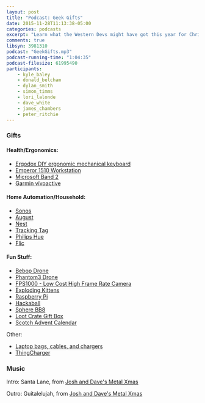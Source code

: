 ```yaml
---
layout: post
title: "Podcast: Geek Gifts"
date: 2015-11-28T11:13:38-05:00
categories: podcasts
excerpt: "Learn what the Western Devs might have got this year for Christmas if any of them were nice"
comments: true
libsyn: 3981310
podcast: "GeekGifts.mp3"
podcast-running-time: "1:04:35"
podcast-filesize: 61995490
participants: 
    - kyle_baley
    - donald_belcham
    - dylan_smith
    - simon_timms
    - lori_lalonde
    - dave_white
    - james_chambers
    - peter_ritchie
---
```


### Gifts

#### Health/Ergonomics:

* [Ergodox DIY ergonomic mechanical keyboard](https://www.indiegogo.com/projects/ergodox-ez-an-incredible-mechanical-keyboard#/)
* [Emperor 1510 Workstation](http://www.mwelab.com/index.php/en/products/emperor-1510)
* [Microsoft Band 2](http://www.microsoftstore.com/store/msusa/en_US/pdp/Microsoft-Band-2/productID.324438600)
* [Garmin vívoactive](http://sites.garmin.com/en-GB/vivo/vivoactive/)

#### Home Automation/Household:

* [Sonos](http://www.sonos.com)
* [August](http://august.com)
* [Nest](https://nest.com/)
* [Tracking Tag](http://www.uncommongoods.com/product/bluetooth-tracking-tag)
* [Philips Hue](http://www.meethue.com/)
* [Flic](https://flic.io)

#### Fun Stuff:

* [Bebop Drone](http://www.parrot.com/ca/products/bebop-drone/)
* [Phantom3 Drone](http://www.dji.com/product/phantom-3-standard)
* [FPS1000 - Low Cost High Frame Rate Camera](https://www.kickstarter.com/projects/1623255426/fps1000-the-low-cost-high-frame-rate-camera/posts/1411624)
* [Exploding Kittens](http://www.explodingkittens.com/)
* [Raspberry Pi](https://www.raspberrypi.org/)
* [Hackaball](http://www.hackaball.com/)
* [Sphere BB8](http://www.sphero.com/starwars)
* [Loot Crate Gift Box](https://www.lootcrate.com)
* [Scotch Advent Calendar](http://www.scotchwhiskyadvent.com/)

Other:

* [Laptop bags, cables, and chargers](http://www.ianker.com/)
* [ThingCharger](http://thingcharger.com)

### Music

Intro: Santa Lane, from [Josh and Dave's Metal Xmas](http://www.metalxmas.com/)

Outro: Guitalelujah, from [Josh and Dave's Metal Xmas](http://www.metalxmas.com/)
